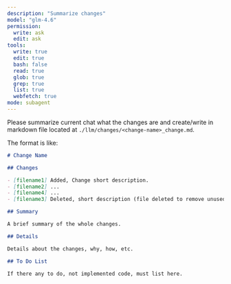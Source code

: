 ```yaml
---
description: "Summarize changes"
model: "glm-4.6"
permission:
  write: ask
  edit: ask
tools:
  write: true
  edit: true
  bash: false
  read: true
  glob: true
  grep: true
  list: true
  webfetch: true
mode: subagent
---
```


Please summarize current chat what the changes are and create/write in markdown
file located at `./llm/changes/<change-name>_change.md`.

The format is like:

```markdown
# Change Name

## Changes

- [filename1] Added, Change short description.
- [filename2] ...
- [filename4] ...
- [filename3] Deleted, short description (file deleted to remove unused code)

## Summary

A brief summary of the whole changes.

## Details

Details about the changes, why, how, etc.

## To Do List

If there any to do, not implemented code, must list here.
```
